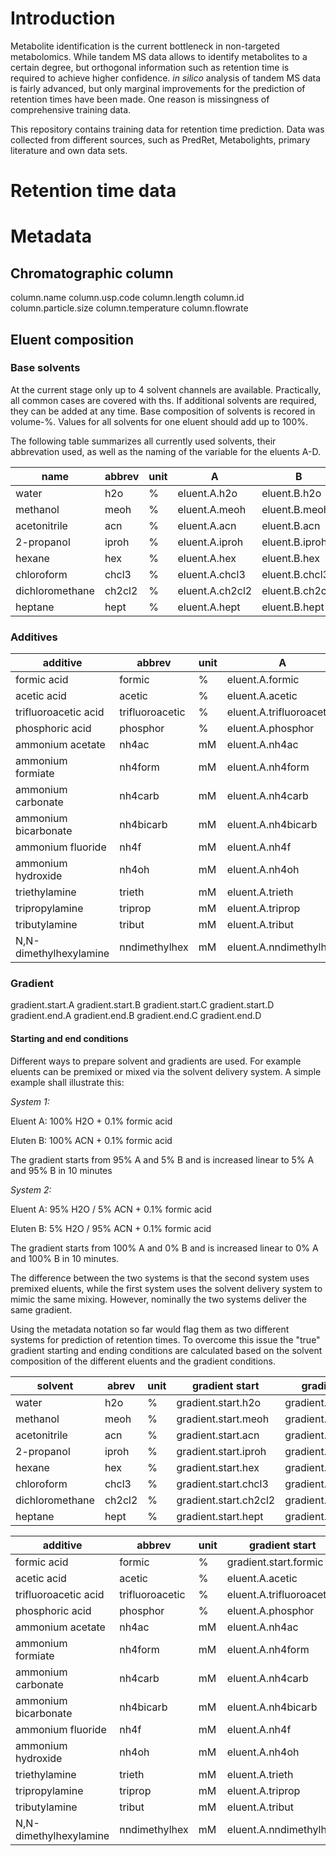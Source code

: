 # Introduction

Metabolite identification is the current bottleneck in non-targeted metabolomics.
While tandem MS data allows to identify metabolites to a certain degree, but 
orthogonal information such as retention time is required to achieve higher
confidence. <i>in silico</i> analysis of tandem MS data is fairly advanced, but
only marginal improvements for the prediction of retention times have been made.
One reason is missingness of comprehensive training data.

This repository contains training data for retention time prediction. Data was 
collected from different sources, such as PredRet, Metabolights, primary literature
and own data sets.

# Retention time data

# Metadata

## Chromatographic column

column.name
column.usp.code
column.length
column.id	
column.particle.size
column.temperature
column.flowrate


## Eluent composition

### Base solvents

At the current stage only up to 4 solvent channels are available. Practically,
all common cases are covered with ths. If additional solvents are required, they
can be added at any time. Base composition of solvents is recored in volume-%.
Values for all solvents for one eluent should add up to 100%.

The following table summarizes all currently used solvents, their abbrevation
used, as well as the naming of the variable for the eluents A-D.

|name           |abbrev|unit|A              |B              |C              |D              |
|---------------|------|----|---------------|---------------|---------------|---------------|
|water          |h2o   |%   |eluent.A.h2o   |eluent.B.h2o   |eluent.C.h2o   |eluent.D.h2o   |
|methanol       |meoh  |%   |eluent.A.meoh  |eluent.B.meoh  |eluent.C.meoh  |eluent.D.meoh  |
|acetonitrile   |acn   |%   |eluent.A.acn   |eluent.B.acn   |eluent.C.acn   |eluent.D.acn   |
|2-propanol     |iproh |%   |eluent.A.iproh |eluent.B.iproh |eluent.C.iproh |eluent.D.iproh |
|hexane	        |hex   |%	  |eluent.A.hex	  |eluent.B.hex   |eluent.C.hex	  |eluent.D.hex   |
|chloroform	    |chcl3 |%	  |eluent.A.chcl3 |eluent.B.chcl3 |eluent.C.chcl3 |eluent.D.chcl3 |
|dichloromethane|ch2cl2|%	  |eluent.A.ch2cl2|eluent.B.ch2cl2|eluent.C.ch2cl2|eluent.D.ch2cl2|
|heptane        |hept  |%	  |eluent.A.hept  |eluent.B.hept	|eluent.C.hept	|eluent.D.hept  |


### Additives


|additive              |abbrev         |unit|A                       |B                       |C                       |D                       |
|----------------------|---------------|----|------------------------|------------------------|------------------------|------------------------|
|formic acid           |formic	       |%	  |eluent.A.formic         |eluent.B.formic       	|eluent.C.formic	       |eluent.D.formic         |
|acetic acid           |acetic	       |%	  |eluent.A.acetic         |eluent.B.acetic	        |eluent.C.acetic	       |eluent.D.acetic         |
|trifluoroacetic acid  |trifluoroacetic|%	  |eluent.A.trifluoroacetic|eluent.B.trifluoroacetic|eluent.C.trifluoroacetic|eluent.D.trifluoroacetic|
|phosphoric acid       |phosphor       |%  	|eluent.A.phosphor	     |eluent.B.phosphor	      |eluent.C.phosphor	     |eluent.D.phosphor       |
|ammonium acetate      |nh4ac          |mM  |eluent.A.nh4ac	         |eluent.B.nh4ac	        |eluent.C.nh4ac	         |eluent.D.nh4ac          |
|ammonium formiate     |nh4form        |mM	|eluent.A.nh4form	       |eluent.B.nh4form	      |eluent.C.nh4form	       |eluent.D.nh4form        |
|ammonium carbonate    |nh4carb        |mM	|eluent.A.nh4carb	       |eluent.B.nh4carb	      |eluent.C.nh4carb	       |eluent.D.nh4carb        |
|ammonium bicarbonate  |nh4bicarb      |mM	|eluent.A.nh4bicarb      |eluent.B.nh4bicarb	    |eluent.C.nh4bicarb	     |eluent.D.nh4bicarb      |
|ammonium fluoride	   |nh4f           |mM	|eluent.A.nh4f	         |eluent.B.nh4f	          |eluent.C.nh4f	         |eluent.D.nh4f           |
|ammonium hydroxide	   |nh4oh          |mM	|eluent.A.nh4oh	         |eluent.B.nh4oh	        |eluent.C.nh4oh	         |eluent.D.nh4oh          |
|triethylamine	       |trieth         |mM	|eluent.A.trieth	       |eluent.B.trieth	        |eluent.C.trieth	       |eluent.D.trieth         |
|tripropylamine	       |triprop	       |mM	|eluent.A.triprop	       |eluent.B.triprop	      |eluent.C.triprop	       |eluent.D.triprop        |
|tributylamine	       |tribut	       |mM	|eluent.A.tribut	       |eluent.B.tribut	        |eluent.C.tribut	       |eluent.D.tribut         |
|N,N-dimethylhexylamine|nndimethylhex  |mM	|eluent.A.nndimethylhex	 |eluent.B.nndimethylhex	|eluent.C.nndimethylhex	 |eluent.D.nndimethylhex  |

### Gradient

gradient.start.A
gradient.start.B
gradient.start.C
gradient.start.D
gradient.end.A
gradient.end.B
gradient.end.C
gradient.end.D

#### Starting and end conditions

Different ways to prepare solvent and gradients are used. For example eluents 
can be premixed or mixed via the solvent delivery system. A simple example shall
illustrate this:

<i>System 1:</i>

Eluent A: 100% H2O + 0.1% formic acid

Eluten B: 100% ACN + 0.1% formic acid

The gradient starts from 95% A and 5% B and is increased linear to 5% A and 95%
B in 10 minutes

<i>System 2:</i>

Eluent A: 95% H2O / 5% ACN + 0.1% formic acid

Eluten B: 5% H2O / 95% ACN + 0.1% formic acid

The gradient starts from 100% A and 0% B and is increased linear to 0% A and 100%
B in 10 minutes.

The difference between the two systems is that the second system uses premixed 
eluents, while the first system uses the solvent delivery system to mimic the
same mixing. However, nominally the two systems deliver the same gradient.

Using the metadata notation so far would flag them as two different systems for
prediction of retention times. To overcome this issue the "true" gradient starting
and ending conditions are calculated based on the solvent composition of the
different eluents and the gradient conditions.

|solvent        |abrev |unit|gradient start       |gradient end       |
|---------------|------|----|---------------------|-------------------|
|water          |h2o   |%   |gradient.start.h2o   |gradient.end.h2o   |
|methanol       |meoh  |%   |gradient.start.meoh  |gradient.end.meoh  |
|acetonitrile   |acn   |%   |gradient.start.acn   |gradient.end.acn   |
|2-propanol     |iproh |%   |gradient.start.iproh |gradient.end.iproh |
|hexane	        |hex   |%	  |gradient.start.hex   |gradient.end.hex   |
|chloroform	    |chcl3 |%	  |gradient.start.chcl3 |gradient.end.chcl3 |
|dichloromethane|ch2cl2|%	  |gradient.start.ch2cl2|gradient.end.ch2cl2|
|heptane        |hept  |%	  |gradient.start.hept  |gradient.end.hept  |



|additive              |abbrev         |unit|gradient start          |gradient end            |
|----------------------|---------------|----|------------------------|------------------------|
|formic acid           |formic	       |%	  |gradient.start.formic   |eluent.B.formic       	|
|acetic acid           |acetic	       |%	  |eluent.A.acetic         |eluent.B.acetic	        |
|trifluoroacetic acid  |trifluoroacetic|%	  |eluent.A.trifluoroacetic|eluent.B.trifluoroacetic|
|phosphoric acid       |phosphor       |%  	|eluent.A.phosphor	     |eluent.B.phosphor	      |
|ammonium acetate      |nh4ac          |mM  |eluent.A.nh4ac	         |eluent.B.nh4ac	        |
|ammonium formiate     |nh4form        |mM	|eluent.A.nh4form	       |eluent.B.nh4form	      |
|ammonium carbonate    |nh4carb        |mM	|eluent.A.nh4carb	       |eluent.B.nh4carb	      |
|ammonium bicarbonate  |nh4bicarb      |mM	|eluent.A.nh4bicarb      |eluent.B.nh4bicarb	    |
|ammonium fluoride	   |nh4f           |mM	|eluent.A.nh4f	         |eluent.B.nh4f	          |
|ammonium hydroxide	   |nh4oh          |mM	|eluent.A.nh4oh	         |eluent.B.nh4oh	        |
|triethylamine	       |trieth         |mM	|eluent.A.trieth	       |eluent.B.trieth	        |
|tripropylamine	       |triprop	       |mM	|eluent.A.triprop	       |eluent.B.triprop	      |
|tributylamine	       |tribut	       |mM	|eluent.A.tribut	       |eluent.B.tribut	        |
|N,N-dimethylhexylamine|nndimethylhex  |mM	|eluent.A.nndimethylhex	 |eluent.B.nndimethylhex	|